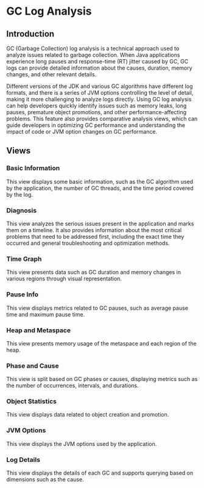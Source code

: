 # GC Log Analysis

## Introduction

GC (Garbage Collection) log analysis is a technical approach used to analyze issues related to garbage collection. When
Java applications experience long pauses and response-time (RT) jitter caused by GC, GC logs can provide detailed
information about the causes, duration, memory changes, and other relevant details.

Different versions of the JDK and various GC algorithms have different log formats, and there is a series of JVM options
controlling the level of detail, making it more challenging to analyze logs directly. Using GC log analysis can help
developers quickly identify issues such as memory leaks, long pauses, premature object promotions, and other
performance-affecting problems. This feature also provides comparative analysis views, which can guide developers
in optimizing GC performance and understanding the impact of code or JVM option changes on GC performance.

## Views

### Basic Information

This view displays some basic information, such as the GC algorithm used by the application, the number of GC threads,
and the time period covered by the log.

### Diagnosis

This view analyzes the serious issues present in the application and marks them on a timeline. It also provides
information about the most critical problems that need to be addressed first, including the exact time they occurred and
general troubleshooting and optimization methods.

### Time Graph

This view presents data such as GC duration and memory changes in various regions through visual representation.

### Pause Info

This view displays metrics related to GC pauses, such as average pause time and maximum pause time.

### Heap and Metaspace

This view presents memory usage of the metaspace and each region of the heap.

### Phase and Cause

This view is split based on GC phases or causes, displaying metrics such as the number of occurrences, intervals, and
durations.

### Object Statistics

This view displays data related to object creation and promotion.

### JVM Options

This view displays the JVM options used by the application.

### Log Details

This view displays the details of each GC and supports querying based on dimensions such as the cause.